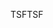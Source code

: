 <span data-ttu-id="0e6af-101">TSF</span><span class="sxs-lookup"><span data-stu-id="0e6af-101">TSF</span></span>